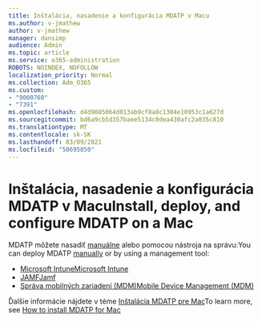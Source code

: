 ```yaml
---
title: Inštalácia, nasadenie a konfigurácia MDATP v Macu
ms.author: v-jmathew
author: v-jmathew
manager: dansimp
audience: Admin
ms.topic: article
ms.service: o365-administration
ROBOTS: NOINDEX, NOFOLLOW
localization_priority: Normal
ms.collection: Adm_O365
ms.custom:
- "9000760"
- "7391"
ms.openlocfilehash: d4d9085064d013ab9cf8a8c1304e10953c1a627d
ms.sourcegitcommit: bd6a9cb5d357baee5134c0dea430afc2a035c810
ms.translationtype: MT
ms.contentlocale: sk-SK
ms.lasthandoff: 03/09/2021
ms.locfileid: "50695850"
---
```

# <a name="install-deploy-and-configure-mdatp-on-a-mac"></a><span data-ttu-id="a2b6b-102">Inštalácia, nasadenie a konfigurácia MDATP v Macu</span><span class="sxs-lookup"><span data-stu-id="a2b6b-102">Install, deploy, and configure MDATP on a Mac</span></span>

<span data-ttu-id="a2b6b-103">MDATP môžete nasadiť [manuálne](https://docs.microsoft.com/windows/security/threat-protection/microsoft-defender-atp/mac-install-manually) alebo pomocou nástroja na správu:</span><span class="sxs-lookup"><span data-stu-id="a2b6b-103">You can deploy MDATP [manually](https://docs.microsoft.com/windows/security/threat-protection/microsoft-defender-atp/mac-install-manually) or by using a management tool:</span></span>

- [<span data-ttu-id="a2b6b-104">Microsoft Intune</span><span class="sxs-lookup"><span data-stu-id="a2b6b-104">Microsoft Intune</span></span>](https://go.microsoft.com/fwlink/?linkid=2144548)
- [<span data-ttu-id="a2b6b-105">JAMF</span><span class="sxs-lookup"><span data-stu-id="a2b6b-105">Jamf</span></span>](https://docs.microsoft.com/windows/security/threat-protection/microsoft-defender-atp/mac-install-with-jamf)
- [<span data-ttu-id="a2b6b-106">Správa mobilných zariadení (MDM)</span><span class="sxs-lookup"><span data-stu-id="a2b6b-106">Mobile Device Management (MDM)</span></span>](https://docs.microsoft.com/windows/security/threat-protection/microsoft-defender-atp/mac-install-with-other-mdm)

<span data-ttu-id="a2b6b-107">Ďalšie informácie nájdete v téme [Inštalácia MDATP pre Mac](https://go.microsoft.com/fwlink/?linkid=2144672)</span><span class="sxs-lookup"><span data-stu-id="a2b6b-107">To learn more, see [How to install MDATP for Mac](https://go.microsoft.com/fwlink/?linkid=2144672)</span></span>
